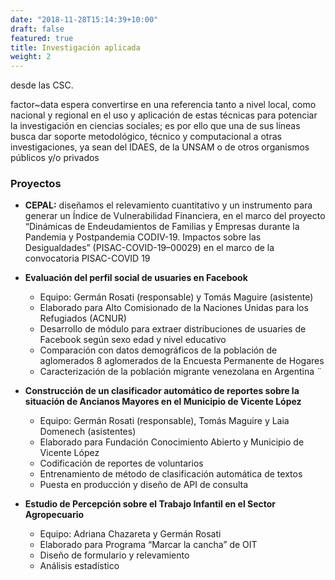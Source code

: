 ```yaml
---
date: "2018-11-28T15:14:39+10:00"
draft: false
featured: true
title: Investigación aplicada
weight: 2
---
```


desde las CSC.

factor~data espera convertirse en una referencia tanto a nivel local, como nacional y regional en el uso y aplicación de estas técnicas para potenciar la investigación en ciencias sociales; es por ello que una de sus líneas busca dar soporte metodológico, técnico y computacional a otras investigaciones, ya sean del IDAES, de la UNSAM o de otros organismos públicos y/o privados

### Proyectos


- **CEPAL:** diseñamos el relevamiento cuantitativo y un instrumento para generar un Índice de Vulnerabilidad Financiera, en el marco del proyecto “Dinámicas de Endeudamientos de Familias y Empresas durante la Pandemia y Postpandemia CODIV-19. Impactos sobre las Desigualdades” (PISAC-COVID-19–00029) en el marco de la convocatoria PISAC-COVID 19


- **Evaluación del perfil social de usuaries en Facebook**

    + Equipo: Germán Rosati (responsable) y Tomás Maguire (asistente)
    + Elaborado para Alto Comisionado de la Naciones Unidas para los Refugiados (ACNUR)
    + Desarrollo de módulo para extraer distribuciones de usuaries de Facebook según sexo edad y nivel educativo 
    + Comparación con datos demográficos de la población de aglomerados 8 aglomerados de la Encuesta Permanente de Hogares
    + Caracterización de la población migrante venezolana en Argentina
¨
- **Construcción de un clasificador automático de reportes sobre la situación de Ancianos Mayores en el Municipio de Vicente López**

    + Equipo: Germán Rosati (responsable), Tomás Maguire y Laia Domenech (asistentes) 
    + Elaborado para Fundación Conocimiento Abierto y Municipio de Vicente López
    + Codificación de reportes de voluntarios
    + Entrenamiento de método de clasificación automática de textos
    + Puesta en producción y diseño de API de consulta
    
- **Estudio de Percepción sobre el Trabajo Infantil en el Sector Agropecuario**
    
    + Equipo: Adriana Chazareta y Germán Rosati 
    + Elaborado para Programa “Marcar la cancha” de OIT
    + Diseño de formulario y relevamiento
    + Análisis estadístico
